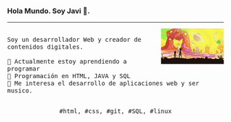 ### Hola Mundo. Soy Javi 👋.
---
<p>
  <img src="./Javi.gif" align="right" width="29%"/>
  <samp>
    <br>Soy un desarrollador Web y creador de contenidos digitales.
    <br>
    <br>🔹 Actualmente estoy aprendiendo a programar
    <br>🔹 Programación en HTML, JAVA y SQL
    <br>🔹 Me interesa el desarrollo de aplicaciones web y ser musico.
    </samp>
   <br>
  <br>
  <p align="center">
    <samp>
      #html, #css, #git, #SQL, #linux
     </samp>
    <br>
  </p>
  
</p>
